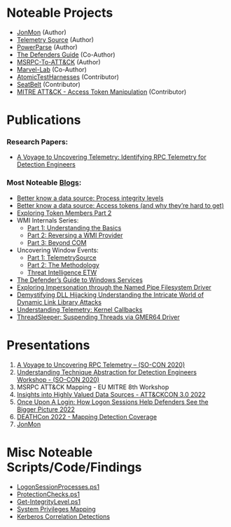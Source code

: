 # Noteable Projects
* [JonMon](https://github.com/jsecurity101/JonMon) (Author)
* [Telemetry Source](https://github.com/jsecurity101/TelemetrySource) (Author)
* [PowerParse](https://github.com/jsecurity101/PowerParse) (Author)
* [The Defenders Guide](https://github.com/Defenders-Guide/TheDefendersGuide) (Co-Author)
* [MSRPC-To-ATT&CK](https://github.com/jsecurity101/MSRPC-to-ATTACK) (Author)
* [Marvel-Lab](https://github.com/jsecurity101/Marvel-Lab) (Co-Author)
* [AtomicTestHarnesses](https://github.com/redcanaryco/AtomicTestHarnesses) (Contributor)
* [SeatBelt](https://github.com/GhostPack/Seatbelt) (Contributor)
* [MITRE ATT&CK - Access Token Manipulation](https://attack.mitre.org/techniques/T1134/001/) (Contributor)

# Publications
### Research Papers:
* [A Voyage to Uncovering Telemetry: Identifying RPC Telemetry for Detection Engineers](https://specterops.io/wp-content/uploads/sites/3/2022/06/RPC_for_Detection_Engineers.pdf)

### Most Noteable [Blogs](https://medium.com/@jsecurity101):
* [Better know a data source: Process integrity levels](https://jsecurity101.medium.com/better-know-a-data-source-process-integrity-levels-8338f3b74990)
* [Better know a data source: Access tokens (and why they’re hard to get)](https://jsecurity101.medium.com/better-know-a-data-source-access-tokens-and-why-theyre-hard-to-get-7bc951eae0b9)
* [Exploring Token Members Part 2](https://jsecurity101.medium.com/exploring-token-members-part-2-2a09d13cbb3)
* WMI Internals Series: 
    * [Part 1: Understanding the Basics](https://jsecurity101.medium.com/wmi-internals-part-1-41bb97e7f5eb)
    * [Part 2: Reversing a WMI Provider](https://jsecurity101.medium.com/wmi-internals-part-2-522f3e97709a)
    * [Part 3: Beyond COM](https://jsecurity101.medium.com/wmi-internals-part-3-38e5dad016be)
* Uncovering Window Events: 
   * [Part 1: TelemetrySource](https://medium.com/@jsecurity101/uncovering-window-security-events-ab72e1ec745c)
   * [Part 2: The Methodology](https://jsecurity101.medium.com/uncovering-window-security-events-8c11a9dcdf34)
   * [Threat Intelligence ETW](https://medium.com/@jsecurity101/uncovering-windows-events-b4b9db7eac54)
* [The Defender’s Guide to Windows Services](https://medium.com/specter-ops-posts/the-defenders-guide-to-windows-services-67c1711ecba7)
* [Exploring Impersonation through the Named Pipe Filesystem Driver](https://medium.com/@jsecurity101/exploring-impersonation-through-the-named-pipe-filesystem-driver-15f324dfbaf2)
* [Demystifying DLL Hijacking Understanding the Intricate World of Dynamic Link Library Attacks](https://www.binarydefense.com/resources/blog/demystifying-dll-hijacking-understanding-the-intricate-world-of-dynamic-link-library-attacks/)
* [Understanding Telemetry: Kernel Callbacks](https://medium.com/@jsecurity101/understanding-telemetry-kernel-callbacks-1a97cfcb8fb3)
* [ThreadSleeper: Suspending Threads via GMER64 Driver](https://medium.com/@jsecurity101/threadsleeper-suspending-threads-via-gmer64-driver-b08824ca3b15)


# Presentations
1. [A Voyage to Uncovering RPC Telemetry – (SO-CON 2020)](https://www.youtube.com/watch?v=TEHQwgd7i7Y)
2. [Understanding Technique Abstraction for Detection Engineers Workshop - (SO-CON 2020)](https://www.youtube.com/watch?v=Xxj-jvNQWHU&t=45s)
3. MSRPC ATT&CK Mapping - EU MITRE 8th Workshop
4. [Insights into Highly Valued Data Sources - ATT&CKCON 3.0 2022](https://www.youtube.com/watch?v=ba2e9pWxboU&t=864s)
6. [Once Upon A Login: How Logon Sessions Help Defenders See the Bigger Picture 2022](https://youtu.be/dFw5eoWSXWg?t=10552)
5. [DEATHCon 2022 - Mapping Detection Coverage](https://youtu.be/tNfWSE4M4qg)
6. [JonMon](https://github.com/jsecurity101/Presentations/blob/main/JonMon.pdf)

# Misc Noteable Scripts/Code/Findings
* [LogonSessionProcesses.ps1](https://gist.github.com/jsecurity101/12e75415b35a5d220d13674e9ed43373)
* [ProtectionChecks.ps1](https://gist.github.com/jsecurity101/6b9e87f5a428f31d41ffc8c1ee05a999)
* [Get-IntegrityLevel.ps1](https://gist.github.com/jsecurity101/5ef14a0b537af36ce448b28c707c6976)
* [System Privileges Mapping](https://gist.github.com/jsecurity101/0615700b5d53e599b483f13220634622)
* [Kerberos Correlation Detections](https://gist.github.com/jsecurity101/4f82d1ec608671bdf722a43b9291a8ba)
